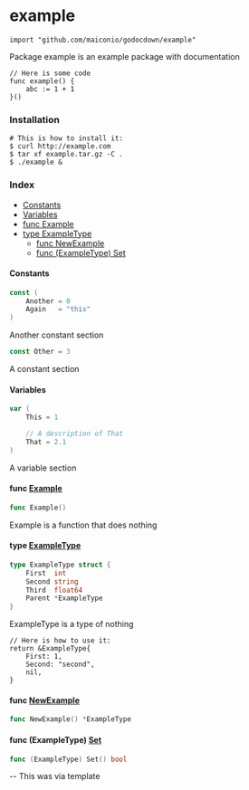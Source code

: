 # example

    import "github.com/maiconio/godocdown/example"

Package example is an example package with documentation

    // Here is some code
    func example() {
    	abc := 1 + 1
    }()

### Installation

    # This is how to install it:
    $ curl http://example.com
    $ tar xf example.tar.gz -C .
    $ ./example &

### Index

* [Constants](#constants)
* [Variables](#variables)
* [func  Example](#func--example)
* [type ExampleType](#type-exampletype)
    + [func  NewExample](#func--newexample)
    + [func (ExampleType) Set](#func-exampletype-set)


#### Constants
```go
const (
	Another = 0
	Again   = "this"
)
```
Another constant section

```go
const Other = 3
```
A constant section

#### Variables

```go
var (
	This = 1

	// A description of That
	That = 2.1
)
```
A variable section

#### func  [Example](#example)

```go
func Example()
```
Example is a function that does nothing

#### type [ExampleType](#exampletype)

```go
type ExampleType struct {
	First  int
	Second string
	Third  float64
	Parent *ExampleType
}
```

ExampleType is a type of nothing

    // Here is how to use it:
    return &ExampleType{
    	First: 1,
    	Second: "second",
    	nil,
    }

#### func  [NewExample](#newexample)

```go
func NewExample() *ExampleType
```

#### func (ExampleType) [Set](#set)

```go
func (ExampleType) Set() bool
```



--
This was via template
